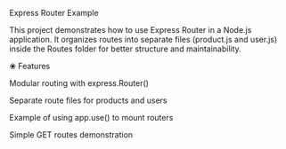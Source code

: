 Express Router Example

This project demonstrates how to use Express Router in a Node.js application.
It organizes routes into separate files (product.js and user.js) inside the Routes folder for better structure and maintainability.


❀ Features

Modular routing with express.Router()

Separate route files for products and users

Example of using app.use() to mount routers

Simple GET routes demonstration
